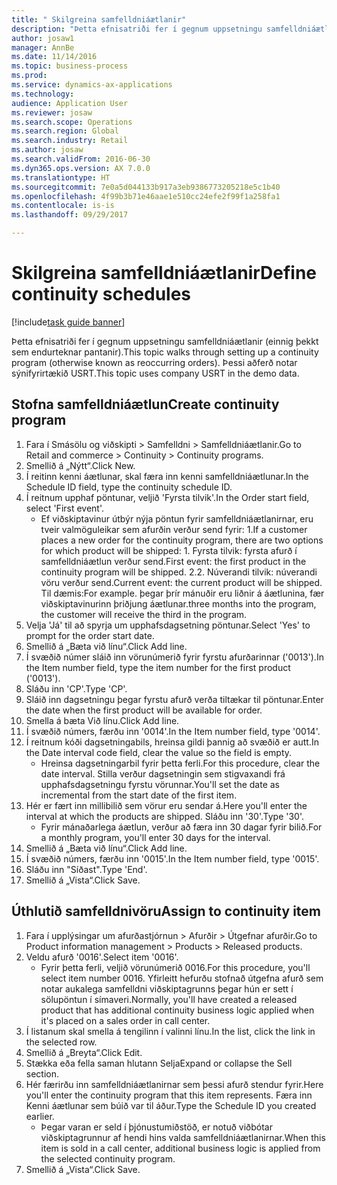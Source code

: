 ```yaml
--- 
title: " Skilgreina samfelldniáætlanir"
description: "Þetta efnisatriði fer í gegnum uppsetningu samfelldniáætlanir (einnig þekkt sem endurteknar pantanir)."
author: josaw1
manager: AnnBe
ms.date: 11/14/2016
ms.topic: business-process
ms.prod: 
ms.service: dynamics-ax-applications
ms.technology: 
audience: Application User
ms.reviewer: josaw
ms.search.scope: Operations
ms.search.region: Global
ms.search.industry: Retail
ms.author: josaw
ms.search.validFrom: 2016-06-30
ms.dyn365.ops.version: AX 7.0.0
ms.translationtype: HT
ms.sourcegitcommit: 7e0a5d044133b917a3eb9386773205218e5c1b40
ms.openlocfilehash: 4f99b3b71e46aae1e510cc24efe2f99f1a258fa1
ms.contentlocale: is-is
ms.lasthandoff: 09/29/2017

---
```

# <a name="define-continuity-schedules"></a><span data-ttu-id="0c6b0-103"> Skilgreina samfelldniáætlanir</span><span class="sxs-lookup"><span data-stu-id="0c6b0-103">Define continuity schedules</span></span>

[!include[task guide banner](../includes/task-guide-banner.md)]

<span data-ttu-id="0c6b0-104">Þetta efnisatriði fer í gegnum uppsetningu samfelldniáætlanir (einnig þekkt sem endurteknar pantanir).</span><span class="sxs-lookup"><span data-stu-id="0c6b0-104">This topic walks through setting up a continuity program (otherwise known as reoccurring orders).</span></span> <span data-ttu-id="0c6b0-105">Þessi aðferð notar sýnifyrirtækið USRT.</span><span class="sxs-lookup"><span data-stu-id="0c6b0-105">This topic uses company USRT in the demo data.</span></span>


## <a name="create-continuity-program"></a><span data-ttu-id="0c6b0-106">Stofna samfelldniáætlun</span><span class="sxs-lookup"><span data-stu-id="0c6b0-106">Create continuity program</span></span>
1. <span data-ttu-id="0c6b0-107">Fara í Smásölu og viðskipti > Samfelldni > Samfelldniáætlanir.</span><span class="sxs-lookup"><span data-stu-id="0c6b0-107">Go to Retail and commerce > Continuity > Continuity programs.</span></span>
2. <span data-ttu-id="0c6b0-108">Smellið á „Nýtt“.</span><span class="sxs-lookup"><span data-stu-id="0c6b0-108">Click New.</span></span>
3. <span data-ttu-id="0c6b0-109">Í reitinn kenni áætlunar, skal færa inn kenni samfelldniáætlunar.</span><span class="sxs-lookup"><span data-stu-id="0c6b0-109">In the Schedule ID field, type the continuity schedule ID.</span></span>
4. <span data-ttu-id="0c6b0-110">Í reitnum upphaf pöntunar, veljið 'Fyrsta tilvik'.</span><span class="sxs-lookup"><span data-stu-id="0c6b0-110">In the Order start field, select 'First event'.</span></span>
    * <span data-ttu-id="0c6b0-111">Ef viðskiptavinur útbýr nýja pöntun fyrir samfelldniáætlanirnar, eru tveir valmöguleikar sem afurðin verður send fyrir:  1.</span><span class="sxs-lookup"><span data-stu-id="0c6b0-111">If a customer places a new order for the continuity program, there are two options for which product will be shipped:  1.</span></span> <span data-ttu-id="0c6b0-112">Fyrsta tilvik: fyrsta afurð í samfelldniáætlun verður send.</span><span class="sxs-lookup"><span data-stu-id="0c6b0-112">First event: the first product in the continuity program will be shipped.</span></span>  <span data-ttu-id="0c6b0-113">2.</span><span class="sxs-lookup"><span data-stu-id="0c6b0-113">2.</span></span> <span data-ttu-id="0c6b0-114">Núverandi tilvik: núverandi vöru verður send.</span><span class="sxs-lookup"><span data-stu-id="0c6b0-114">Current event: the current product will be shipped.</span></span> <span data-ttu-id="0c6b0-115">Til dæmis:</span><span class="sxs-lookup"><span data-stu-id="0c6b0-115">For example.</span></span> <span data-ttu-id="0c6b0-116">þegar þrír mánuðir eru liðnir á áætlunina, fær viðskiptavinurinn þriðjung áætlunar.</span><span class="sxs-lookup"><span data-stu-id="0c6b0-116">three months into the program, the customer will receive the third in the program.</span></span>  
5. <span data-ttu-id="0c6b0-117">Velja 'Já' til að spyrja um upphafsdagsetning pöntunar.</span><span class="sxs-lookup"><span data-stu-id="0c6b0-117">Select 'Yes' to prompt for the order start date.</span></span>
6. <span data-ttu-id="0c6b0-118">Smellið á „Bæta við línu“.</span><span class="sxs-lookup"><span data-stu-id="0c6b0-118">Click Add line.</span></span>
7. <span data-ttu-id="0c6b0-119">Í svæðið númer sláið inn vörunúmerið fyrir fyrstu afurðarinnar ('0013').</span><span class="sxs-lookup"><span data-stu-id="0c6b0-119">In the Item number field, type the item number for the first product ('0013').</span></span>
8. <span data-ttu-id="0c6b0-120">Sláðu inn 'CP'.</span><span class="sxs-lookup"><span data-stu-id="0c6b0-120">Type 'CP'.</span></span>
9. <span data-ttu-id="0c6b0-121">Sláið inn dagsetningu þegar fyrstu afurð verða tiltækar til pöntunar.</span><span class="sxs-lookup"><span data-stu-id="0c6b0-121">Enter the date when the first product will be available for order.</span></span>
10. <span data-ttu-id="0c6b0-122">Smella á bæta Við línu.</span><span class="sxs-lookup"><span data-stu-id="0c6b0-122">Click Add line.</span></span>
11. <span data-ttu-id="0c6b0-123">Í svæðið númers, færðu inn  '0014'.</span><span class="sxs-lookup"><span data-stu-id="0c6b0-123">In the Item number field, type '0014'.</span></span>
12. <span data-ttu-id="0c6b0-124">Í reitnum kóði dagsetningabils, hreinsa gildi þannig að svæðið er autt.</span><span class="sxs-lookup"><span data-stu-id="0c6b0-124">In the Date interval code field, clear the value so the field is empty.</span></span>
    * <span data-ttu-id="0c6b0-125">Hreinsa dagsetningarbil fyrir þetta ferli.</span><span class="sxs-lookup"><span data-stu-id="0c6b0-125">For this procedure, clear the date interval.</span></span> <span data-ttu-id="0c6b0-126">Stilla verður dagsetningin sem stigvaxandi frá upphafsdagsetningu fyrstu vörunnar.</span><span class="sxs-lookup"><span data-stu-id="0c6b0-126">You'll set the date as incremental from the start date of the first item.</span></span>  
13. <span data-ttu-id="0c6b0-127">Hér er fært inn millibilið sem vörur eru sendar á.</span><span class="sxs-lookup"><span data-stu-id="0c6b0-127">Here you'll enter the interval at which the products are shipped.</span></span> <span data-ttu-id="0c6b0-128">Sláðu inn '30'.</span><span class="sxs-lookup"><span data-stu-id="0c6b0-128">Type '30'.</span></span>
    * <span data-ttu-id="0c6b0-129">Fyrir mánaðarlega áætlun, verður að færa inn 30 dagar fyrir bilið.</span><span class="sxs-lookup"><span data-stu-id="0c6b0-129">For a monthly program, you'll enter 30 days for the interval.</span></span>  
14. <span data-ttu-id="0c6b0-130">Smellið á „Bæta við línu“.</span><span class="sxs-lookup"><span data-stu-id="0c6b0-130">Click Add line.</span></span>
15. <span data-ttu-id="0c6b0-131">Í svæðið númers, færðu inn  '0015'.</span><span class="sxs-lookup"><span data-stu-id="0c6b0-131">In the Item number field, type '0015'.</span></span>
16. <span data-ttu-id="0c6b0-132">Sláðu inn "Síðast".</span><span class="sxs-lookup"><span data-stu-id="0c6b0-132">Type 'End'.</span></span>
17. <span data-ttu-id="0c6b0-133">Smellið á „Vista“.</span><span class="sxs-lookup"><span data-stu-id="0c6b0-133">Click Save.</span></span>

## <a name="assign-to-continuity-item"></a><span data-ttu-id="0c6b0-134">Úthlutið samfelldnivöru</span><span class="sxs-lookup"><span data-stu-id="0c6b0-134">Assign to continuity item</span></span>
1. <span data-ttu-id="0c6b0-135">Fara í upplýsingar um afurðastjórnun > Afurðir > Útgefnar afurðir.</span><span class="sxs-lookup"><span data-stu-id="0c6b0-135">Go to Product information management > Products > Released products.</span></span>
2. <span data-ttu-id="0c6b0-136">Veldu afurð '0016'.</span><span class="sxs-lookup"><span data-stu-id="0c6b0-136">Select item '0016'.</span></span>
    * <span data-ttu-id="0c6b0-137">Fyrir þetta ferli, veljið vörunúmerið 0016.</span><span class="sxs-lookup"><span data-stu-id="0c6b0-137">For this procedure, you'll select item number 0016.</span></span> <span data-ttu-id="0c6b0-138">Yfirleitt hefurðu stofnað útgefna afurð sem notar aukalega samfelldni viðskiptagrunns þegar hún er sett í sölupöntun í símaveri.</span><span class="sxs-lookup"><span data-stu-id="0c6b0-138">Normally, you'll have created a released product that has additional continuity business logic applied when it's placed on a sales order in call center.</span></span>  
3. <span data-ttu-id="0c6b0-139">Í listanum skal smella á tengilinn í valinni línu.</span><span class="sxs-lookup"><span data-stu-id="0c6b0-139">In the list, click the link in the selected row.</span></span>
4. <span data-ttu-id="0c6b0-140">Smellið á „Breyta“.</span><span class="sxs-lookup"><span data-stu-id="0c6b0-140">Click Edit.</span></span>
5. <span data-ttu-id="0c6b0-141">Stækka eða fella saman  hlutann Selja</span><span class="sxs-lookup"><span data-stu-id="0c6b0-141">Expand or collapse the Sell section.</span></span>
6. <span data-ttu-id="0c6b0-142">Hér færirðu inn samfelldniáætlanirnar sem þessi afurð stendur fyrir.</span><span class="sxs-lookup"><span data-stu-id="0c6b0-142">Here you'll enter the continuity program that this item represents.</span></span> <span data-ttu-id="0c6b0-143">Færa inn Kenni áætlunar sem búið var til áður.</span><span class="sxs-lookup"><span data-stu-id="0c6b0-143">Type the Schedule ID you created earlier.</span></span>
    * <span data-ttu-id="0c6b0-144">Þegar varan er seld í þjónustumiðstöð, er notuð viðbótar viðskiptagrunnur af hendi hins valda samfelldniáætlanirnar.</span><span class="sxs-lookup"><span data-stu-id="0c6b0-144">When this item is sold in a call center, additional business logic is applied from the selected continuity program.</span></span>  
7. <span data-ttu-id="0c6b0-145">Smellið á „Vista“.</span><span class="sxs-lookup"><span data-stu-id="0c6b0-145">Click Save.</span></span>


